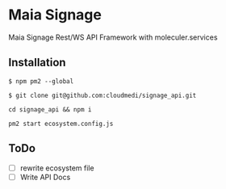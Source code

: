 # Maia Signage
Maia Signage Rest/WS API Framework with moleculer.services

## Installation

``$ npm pm2 --global``

``$ git clone git@github.com:cloudmedi/signage_api.git``

``cd signage_api && npm i``

``pm2 start ecosystem.config.js``

## ToDo

- [ ] rewrite ecosystem file
- [ ] Write API Docs
